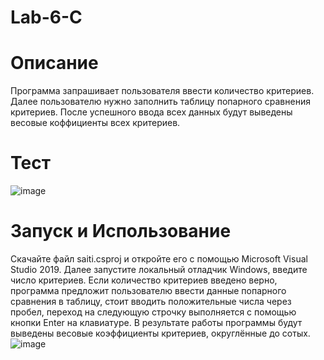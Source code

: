 # Lab-6-C
# Описание
Программа запрашивает пользователя ввести количество критериев. Далее пользователю нужно заполнить таблицу попарного сравнения критериев. После успешного ввода всех данных будут выведены весовые коффициенты всех критериев.
# Тест
![image](https://user-images.githubusercontent.com/40490397/147493646-3b0430f3-da62-49e9-aa62-abd816573466.png)

# Запуск и Использование
Скачайте файл saiti.csproj и откройте его с помощью Microsoft Visual Studio 2019. Далее запустите локальный отладчик Windows, введите число критериев. Если количество критериев введено верно, программа предложит пользователю ввести данные попарного сравнения в таблицу, стоит вводить положительные числа через пробел, переход на следующую строчку выполняется с помощью кнопки Enter на клавиатуре. В результате работы программы будут выведены весовые коэффициенты критериев, округлённые до сотых.
![image](https://user-images.githubusercontent.com/40490397/147493566-e9d39940-13ff-4650-8e73-82ec32e06deb.png)
